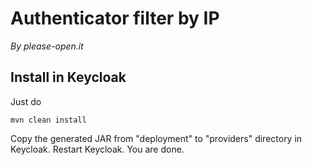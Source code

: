 # Authenticator filter by IP

*By please-open.it*


## Install in Keycloak

Just do 

```
mvn clean install
```

Copy the generated JAR from "deployment" to "providers" directory in Keycloak. Restart Keycloak. You are done.

